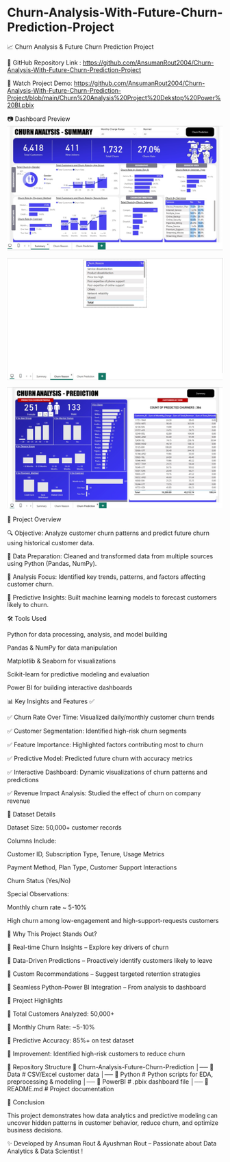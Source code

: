 # Churn-Analysis-With-Future-Churn-Prediction-Project
📈 Churn Analysis & Future Churn Prediction Project

📌 GitHub Repository Link : https://github.com/AnsumanRout2004/Churn-Analysis-With-Future-Churn-Prediction-Project

🎥 Watch Project Demo:  https://github.com/AnsumanRout2004/Churn-Analysis-With-Future-Churn-Prediction-Project/blob/main/Churn%20Analysis%20Project%20Dekstop%20Power%20BI.pbix

📷 Dashboard Preview
![Dashboard Preview](https://github.com/AnsumanRout2004/Churn-Analysis-With-Future-Churn-Prediction-Project/blob/main/IMG-20250904-WA0007%5B1%5D.png)

![Dashboard Preview](https://github.com/AnsumanRout2004/Churn-Analysis-With-Future-Churn-Prediction-Project/blob/main/IMG-20250904-WA0009%5B1%5D.png)

![Dashboard Preview](https://github.com/AnsumanRout2004/Churn-Analysis-With-Future-Churn-Prediction-Project/blob/main/IMG-20250904-WA0008%5B1%5D.png)


📌 Project Overview

🔍 Objective: Analyze customer churn patterns and predict future churn using historical customer data.

🧹 Data Preparation: Cleaned and transformed data from multiple sources using Python (Pandas, NumPy).

🧠 Analysis Focus: Identified key trends, patterns, and factors affecting customer churn.

🚀 Predictive Insights: Built machine learning models to forecast customers likely to churn.

🛠️ Tools Used

Python for data processing, analysis, and model building

Pandas & NumPy for data manipulation

Matplotlib & Seaborn for visualizations

Scikit-learn for predictive modeling and evaluation

Power BI for building interactive dashboards

📊 Key Insights and Features ✅

✅ Churn Rate Over Time: Visualized daily/monthly customer churn trends

✅ Customer Segmentation: Identified high-risk churn segments

✅ Feature Importance: Highlighted factors contributing most to churn

✅ Predictive Model: Predicted future churn with accuracy metrics

✅ Interactive Dashboard: Dynamic visualizations of churn patterns and predictions

✅ Revenue Impact Analysis: Studied the effect of churn on company revenue

📂 Dataset Details

Dataset Size: 50,000+ customer records

Columns Include:

Customer ID, Subscription Type, Tenure, Usage Metrics

Payment Method, Plan Type, Customer Support Interactions

Churn Status (Yes/No)

Special Observations:

Monthly churn rate ~ 5-10%

High churn among low-engagement and high-support-requests customers

🚀 Why This Project Stands Out?

🔹 Real-time Churn Insights – Explore key drivers of churn

🔹 Data-Driven Predictions – Proactively identify customers likely to leave

🔹 Custom Recommendations – Suggest targeted retention strategies

🔹 Seamless Python-Power BI Integration – From analysis to dashboard

🌟 Project Highlights

📌 Total Customers Analyzed: 50,000+

📌 Monthly Churn Rate: ~5-10%

📌 Predictive Accuracy: 85%+ on test dataset

📌 Improvement: Identified high-risk customers to reduce churn

📁 Repository Structure
📂 Churn-Analysis-Future-Churn-Prediction
│── 📁 Data          # CSV/Excel customer data
│── 📁 Python        # Python scripts for EDA, preprocessing & modeling
│── 📁 PowerBI       # .pbix dashboard file
│── 📄 README.md     # Project documentation

🏁 Conclusion

This project demonstrates how data analytics and predictive modeling can uncover hidden patterns in customer behavior, reduce churn, and optimize business decisions.

✨ Developed by Ansuman Rout & Ayushman Rout – Passionate about Data Analytics & Data Scientist !
